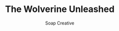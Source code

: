 ---
title: 'The Wolverine Unleashed'
author: Soap Creative
project_image_path: '/images/gallery/the-wolverine-unleashed.jpeg'
external_url: 'http://www.wolverineunleashed.com/'
---